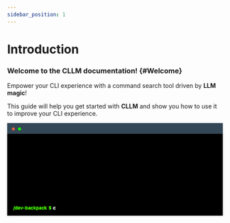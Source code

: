 ```yaml
---
sidebar_position: 1
---
```


# Introduction

### Welcome to the **CLLM** documentation! {#Welcome} 

Empower your CLI experience with a command search tool driven by **LLM magic**!

This guide will help you get started with **CLLM** and show you how to use it to improve your CLI experience.

<!-- ./cllm-example-1.gif  -->
![cllm-example-1](./cllm-example-1.gif)